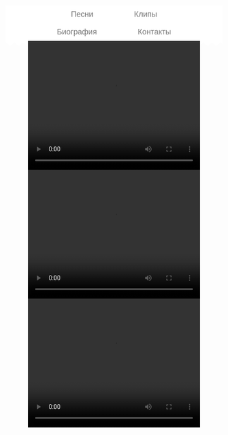 <!DOCTYPE html>
<html>
 <head>
  <meta charset="utf-8">
  <title>Клипы</title>
 <style>
 #navbar {
  list-style: none;
  padding: 0 30px;
  margin: 0;
  font-size: 18px;
  text-align: center;
  position: relative;
  background: white;
}
#navbar:after {
  content: "";
  position: absolute;
  width: 100%;
  height: 20px;
  left: 0;
  bottom: -20px;
  background: radial-gradient(white 0%, white 70%, rgba(255,255,255,0) 70%, rgba(255,255,255,0) 100%) 0 -10px;
  background-size: 20px 20px;
  background-repeat: repeat-x;
}
#navbar li {display: inline-block;}
#navbar a {
  text-decoration: none;
  display: inline-block;
  margin: 0 15px;
  padding: 10px 30px;
  font-family: 'PT Sans Caption', sans-serif;
  color: #777777;
  transition: .3s linear;
  position: relative;
}
#navbar a:before,
#navbar a:after {
  content: "";
  position: absolute;
  top: calc(50% - 3px);
  width: 6px;
  height: 6px;
  border-radius: 50%;
  background: #F58262;
  opacity: 0;
  transition: .5s ease-in-out;
}
#navbar a:before {left: 5px;}
#navbar a:after {right: 5px;}
#navbar a.current:before,
#navbar a.current:after,
#navbar a:hover:before, 
#navbar a:hover:after {opacity: 1;}
#navbar a.current,
#navbar a:hover {color: #F58262;}
@media(max-width:680px) {
  .#navbar li {display: block;}
}  
  

	</style>
 
 <style>
body {
    background: #c7b39b url(https://github.com/Rams1989/ZivertFun/blob/master/tex0369.jpg); /* Цвет фона и путь к файлу */
    color: #; /* Цвет текста */
   background-size: 1920px 1080px;			
   }
   </style>
 
 </head>
 <body>
  <center>
 <ul id="navbar">
      <li><a href="file:///C:/Users/User/Desktop/Music27.html">Песни</a></li>
      <li><a href="file:///C:/Users/User/Desktop/Clip8.html">Клипы</a></li>
      <li><a href="file:///C:/Users/User/Desktop/biogafy84.html">Биография</a></li>
      <li><a href="">Контакты</a></li>
	</ul>
  <center>
  <video width="400" height="300" controls="controls">
   <source src="D:\moi documentu\сайт\Zivert - Зеленые волны - Премьера клипа.webm" type='video/webm; codecs="vp8, vorbis"'>
   Тег video не поддерживается вашим браузером. 
   <a href="D:\moi documentu\сайт\Zivert - Зеленые волны - Премьера клипа.webm">Скачайте видео</a>.
  </video>
 <video width="400" height="300" controls="controls">
   <source src="D:\moi documentu\сайт\Zivert - Beverly Hills - Премьера клипа.webm" type='video/webm; codecs="vp8, vorbis"'>
   Тег video не поддерживается вашим браузером. 
   <a href="D:\moi documentu\сайт\Zivert - Beverly Hills - Премьера клипа.webm">Скачайте видео</a>.
  </video>
 <video width="400" height="300" controls="controls">
   <source src="D:\moi documentu\сайт\Zivert - Life - Премьера клипа.webm" type='video/webm; codecs="vp8, vorbis"'>
   Тег video не поддерживается вашим браузером. 
   <a href="D:\moi documentu\сайт\Zivert - Life - Премьера клипа.webm">Скачайте видео</a>.
  </video>
 </center>
 </body>
</html>

